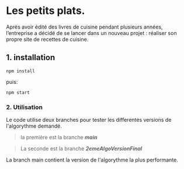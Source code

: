 # Les petits plats.

Après avoir édité des livres de cuisine pendant plusieurs années, l’entreprise a décidé de se lancer dans un nouveau projet : réaliser son propre site de recettes de cuisine.

## 1. installation

```
npm install
```

puis:

```
npm start
```

### 2. Utilisation

Le code utilise deux branches pour tester les differentes versions de l'algorythme demandé.

>la première est la branche ***main***

>La seconde est la branche ***2emeAlgoVersionFinal***

La branch main contient la version de l'algorythme la plus performante.

